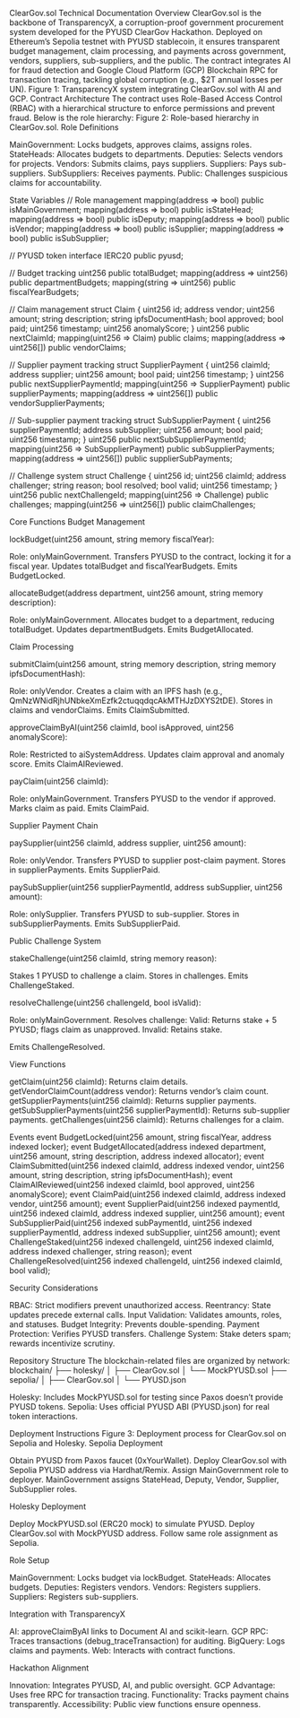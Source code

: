 ClearGov.sol Technical Documentation
Overview
ClearGov.sol is the backbone of TransparencyX, a corruption-proof government procurement system developed for the PYUSD ClearGov Hackathon. Deployed on Ethereum’s Sepolia testnet with PYUSD stablecoin, it ensures transparent budget management, claim processing, and payments across government, vendors, suppliers, sub-suppliers, and the public. The contract integrates AI for fraud detection and Google Cloud Platform (GCP) Blockchain RPC for transaction tracing, tackling global corruption (e.g., $2T annual losses per UN).
Figure 1: TransparencyX system integrating ClearGov.sol with AI and GCP.
Contract Architecture
The contract uses Role-Based Access Control (RBAC) with a hierarchical structure to enforce permissions and prevent fraud. Below is the role hierarchy:
Figure 2: Role-based hierarchy in ClearGov.sol.
Role Definitions

MainGovernment: Locks budgets, approves claims, assigns roles.
StateHeads: Allocates budgets to departments.
Deputies: Selects vendors for projects.
Vendors: Submits claims, pays suppliers.
Suppliers: Pays sub-suppliers.
SubSuppliers: Receives payments.
Public: Challenges suspicious claims for accountability.

State Variables
// Role management
mapping(address => bool) public isMainGovernment;
mapping(address => bool) public isStateHead;
mapping(address => bool) public isDeputy;
mapping(address => bool) public isVendor;
mapping(address => bool) public isSupplier;
mapping(address => bool) public isSubSupplier;

// PYUSD token interface
IERC20 public pyusd;

// Budget tracking
uint256 public totalBudget;
mapping(address => uint256) public departmentBudgets;
mapping(string => uint256) public fiscalYearBudgets;

// Claim management
struct Claim {
    uint256 id;
    address vendor;
    uint256 amount;
    string description;
    string ipfsDocumentHash;
    bool approved;
    bool paid;
    uint256 timestamp;
    uint256 anomalyScore;
}
uint256 public nextClaimId;
mapping(uint256 => Claim) public claims;
mapping(address => uint256[]) public vendorClaims;

// Supplier payment tracking
struct SupplierPayment {
    uint256 claimId;
    address supplier;
    uint256 amount;
    bool paid;
    uint256 timestamp;
}
uint256 public nextSupplierPaymentId;
mapping(uint256 => SupplierPayment) public supplierPayments;
mapping(address => uint256[]) public vendorSupplierPayments;

// Sub-supplier payment tracking
struct SubSupplierPayment {
    uint256 supplierPaymentId;
    address subSupplier;
    uint256 amount;
    bool paid;
    uint256 timestamp;
}
uint256 public nextSubSupplierPaymentId;
mapping(uint256 => SubSupplierPayment) public subSupplierPayments;
mapping(address => uint256[]) public supplierSubPayments;

// Challenge system
struct Challenge {
    uint256 id;
    uint256 claimId;
    address challenger;
    string reason;
    bool resolved;
    bool valid;
    uint256 timestamp;
}
uint256 public nextChallengeId;
mapping(uint256 => Challenge) public challenges;
mapping(uint256 => uint256[]) public claimChallenges;

Core Functions
Budget Management

lockBudget(uint256 amount, string memory fiscalYear):

Role: onlyMainGovernment.
Transfers PYUSD to the contract, locking it for a fiscal year.
Updates totalBudget and fiscalYearBudgets.
Emits BudgetLocked.


allocateBudget(address department, uint256 amount, string memory description):

Role: onlyMainGovernment.
Allocates budget to a department, reducing totalBudget.
Updates departmentBudgets.
Emits BudgetAllocated.



Claim Processing

submitClaim(uint256 amount, string memory description, string memory ipfsDocumentHash):

Role: onlyVendor.
Creates a claim with an IPFS hash (e.g., QmNzWNidRjhUNbkeXmEzfk2ctuqqdqcAkMTHJzDXYS2tDE).
Stores in claims and vendorClaims.
Emits ClaimSubmitted.


approveClaimByAI(uint256 claimId, bool isApproved, uint256 anomalyScore):

Role: Restricted to aiSystemAddress.
Updates claim approval and anomaly score.
Emits ClaimAIReviewed.


payClaim(uint256 claimId):

Role: onlyMainGovernment.
Transfers PYUSD to the vendor if approved.
Marks claim as paid.
Emits ClaimPaid.



Supplier Payment Chain

paySupplier(uint256 claimId, address supplier, uint256 amount):

Role: onlyVendor.
Transfers PYUSD to supplier post-claim payment.
Stores in supplierPayments.
Emits SupplierPaid.


paySubSupplier(uint256 supplierPaymentId, address subSupplier, uint256 amount):

Role: onlySupplier.
Transfers PYUSD to sub-supplier.
Stores in subSupplierPayments.
Emits SubSupplierPaid.



Public Challenge System

stakeChallenge(uint256 claimId, string memory reason):

Stakes 1 PYUSD to challenge a claim.
Stores in challenges.
Emits ChallengeStaked.


resolveChallenge(uint256 challengeId, bool isValid):

Role: onlyMainGovernment.
Resolves challenge:
Valid: Returns stake + 5 PYUSD; flags claim as unapproved.
Invalid: Retains stake.


Emits ChallengeResolved.



View Functions

getClaim(uint256 claimId): Returns claim details.
getVendorClaimCount(address vendor): Returns vendor’s claim count.
getSupplierPayments(uint256 claimId): Returns supplier payments.
getSubSupplierPayments(uint256 supplierPaymentId): Returns sub-supplier payments.
getChallenges(uint256 claimId): Returns challenges for a claim.

Events
event BudgetLocked(uint256 amount, string fiscalYear, address indexed locker);
event BudgetAllocated(address indexed department, uint256 amount, string description, address indexed allocator);
event ClaimSubmitted(uint256 indexed claimId, address indexed vendor, uint256 amount, string description, string ipfsDocumentHash);
event ClaimAIReviewed(uint256 indexed claimId, bool approved, uint256 anomalyScore);
event ClaimPaid(uint256 indexed claimId, address indexed vendor, uint256 amount);
event SupplierPaid(uint256 indexed paymentId, uint256 indexed claimId, address indexed supplier, uint256 amount);
event SubSupplierPaid(uint256 indexed subPaymentId, uint256 indexed supplierPaymentId, address indexed subSupplier, uint256 amount);
event ChallengeStaked(uint256 indexed challengeId, uint256 indexed claimId, address indexed challenger, string reason);
event ChallengeResolved(uint256 indexed challengeId, uint256 indexed claimId, bool valid);

Security Considerations

RBAC: Strict modifiers prevent unauthorized access.
Reentrancy: State updates precede external calls.
Input Validation: Validates amounts, roles, and statuses.
Budget Integrity: Prevents double-spending.
Payment Protection: Verifies PYUSD transfers.
Challenge System: Stake deters spam; rewards incentivize scrutiny.

Repository Structure
The blockchain-related files are organized by network:
blockchain/
├── holesky/
│   ├── ClearGov.sol
│   └── MockPYUSD.sol
├── sepolia/
│   ├── ClearGov.sol
│   └── PYUSD.json


Holesky: Includes MockPYUSD.sol for testing since Paxos doesn’t provide PYUSD tokens.
Sepolia: Uses official PYUSD ABI (PYUSD.json) for real token interactions.

Deployment Instructions
Figure 3: Deployment process for ClearGov.sol on Sepolia and Holesky.
Sepolia Deployment

Obtain PYUSD from Paxos faucet (0xYourWallet).
Deploy ClearGov.sol with Sepolia PYUSD address via Hardhat/Remix.
Assign MainGovernment role to deployer.
MainGovernment assigns StateHead, Deputy, Vendor, Supplier, SubSupplier roles.

Holesky Deployment

Deploy MockPYUSD.sol (ERC20 mock) to simulate PYUSD.
Deploy ClearGov.sol with MockPYUSD address.
Follow same role assignment as Sepolia.

Role Setup

MainGovernment: Locks budget via lockBudget.
StateHeads: Allocates budgets.
Deputies: Registers vendors.
Vendors: Registers suppliers.
Suppliers: Registers sub-suppliers.

Integration with TransparencyX

AI: approveClaimByAI links to Document AI and scikit-learn.
GCP RPC: Traces transactions (debug_traceTransaction) for auditing.
BigQuery: Logs claims and payments.
Web: Interacts with contract functions.

Hackathon Alignment

Innovation: Integrates PYUSD, AI, and public oversight.
GCP Advantage: Uses free RPC for transaction tracing.
Functionality: Tracks payment chains transparently.
Accessibility: Public view functions ensure openness.